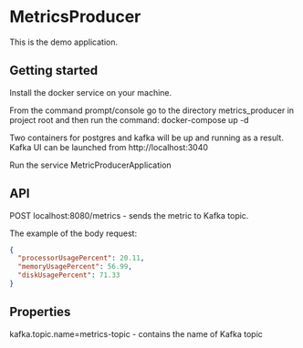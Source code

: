 # MetricsProducer
This is the demo application.


## Getting started
Install the docker service on your machine.

From the command prompt/console go to the directory metrics_producer in project root and then run the command:
docker-compose up -d

Two containers for postgres and kafka will be up and running as a result.
Kafka UI can be launched from http://localhost:3040

Run the service MetricProducerApplication

## API
POST localhost:8080/metrics - sends the metric to Kafka topic.

The example of the body request:
```json
{
  "processorUsagePercent": 20.11,
  "memoryUsagePercent": 56.99,
  "diskUsagePercent": 71.33
}
```

## Properties
kafka.topic.name=metrics-topic - contains the name of Kafka topic

